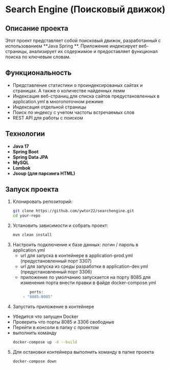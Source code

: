# Search Engine (Поисковый движок)

## Описание проекта
Этот проект представляет собой поисковый движок, разработанный с использованием **Java Spring **. Приложение индексирует веб-страницы, анализирует их содержимое и предоставляет функционал поиска по ключевым словам.

## Функциональность
- Представление статистики о проиндексированых сайтах и страницах. А также о количестве найденных лемм
- Индексация веб-страниц для списка сайтов предустановленных в application.yml в многопоточном режиме
- Индексация отдельной страницы
- Поиск по индексу с учетом частоты встречаемых слов
- REST API для работы с поиском

 ## Технологии
- **Java 17**  
- **Spring Boot**  
- **Spring Data JPA**  
- **MySQL**  
- **Lombok**  
- **Jsoup (для парсинга HTML)**

## Запуск проекта
1. Клонировать репозиторий:  
   ```bash
   git clone https://github.com/ywtor22/searchengine.git
   cd your-repo
2. Установить зависимости и собрать проект:
   ```bash
   mvn clean install
3. Настроить подключение к базе данных:
   логин / пароль в application.yml
   - url для запуска в контейнере в application-prod.yml (предустановленный порт 3307)
   - url для запуска из среды разработки в application-dev.yml (предустановленный порт 3306)
   - приложение по умолчанию запускается на порту 8085 для изменения порта внести правки в файде docker-compose.yml
     ```bash
         ports:
      - "8085:8085"
4. Запустить приложение в контейнере
- Убедится что запущен Docker
- Проверить что порты 8085 и 3306 свободные
- Перейти в консоли в папку с проектом
- выполнить команду
  ```bash
  docker-compose up -d --build
5. Для остановки контейнера выполнить команду в папке проекта
   ```bash
   docker-compose down
